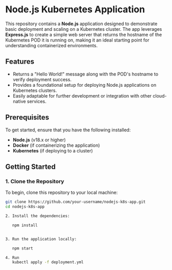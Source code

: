# Node.js Kubernetes Application

This repository contains a **Node.js** application designed to demonstrate basic deployment and scaling on a Kubernetes cluster. The app leverages **Express.js** to create a simple web server that returns the hostname of the Kubernetes POD it is running on, making it an ideal starting point for understanding containerized environments.

## Features

- Returns a "Hello World!" message along with the POD's hostname to verify deployment success.
- Provides a foundational setup for deploying Node.js applications on Kubernetes clusters.
- Easily adaptable for further development or integration with other cloud-native services.

## Prerequisites

To get started, ensure that you have the following installed:

- **Node.js** (v18.x or higher)
- **Docker** (if containerizing the application)
- **Kubernetes** (if deploying to a cluster)

## Getting Started

### 1. Clone the Repository

To begin, clone this repository to your local machine:

```bash
git clone https://github.com/your-username/nodejs-k8s-app.git
cd nodejs-k8s-app

2. Install the dependencies:

   npm install


3. Run the application locally:

   npm start

4. Run
   kubectl apply -f deployment.yml

```
